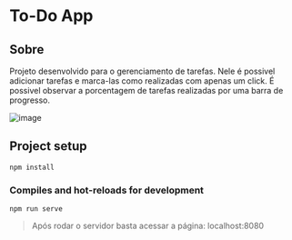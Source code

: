 # To-Do App

## Sobre

Projeto desenvolvido para o gerenciamento de tarefas. Nele é possivel adicionar tarefas e marca-las como realizadas com apenas um click. É possivel observar a porcentagem de tarefas realizadas por uma barra de progresso.

![image](https://user-images.githubusercontent.com/61922142/137794988-f99da649-2b29-4055-a25b-7195cc20ff7b.png)


## Project setup
```
npm install
```

### Compiles and hot-reloads for development
```
npm run serve
```
> Após rodar o servidor basta acessar a página: localhost:8080
